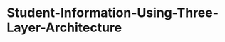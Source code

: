 Student-Information-Using-Three-Layer-Architecture
==================================================
